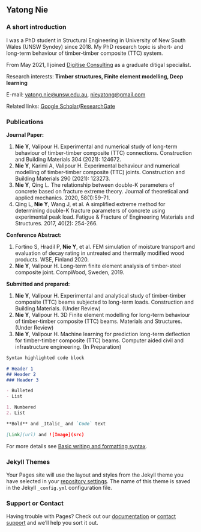 ## Yatong Nie


### A short introduction

I was a PhD student in Structural Engineering in University of New South Wales (UNSW Syndey) since 2018. My PhD research topic is short- and long-term behaviour of timber-timber composite (TTC) system. 

From May 2021, I joined [Digitise Consulting](https://digitiseconsulting.com/) as a graduate ditigal specialist.

Research interests: **Timber structures, Finite element modelling, Deep learning**

E-mail: yatong.nie@unsw.edu.au, nieyatong@gmail.com

Related links: [Google Scholar](https://scholar.google.com/citations?hl=zh-CN&user=39jWzgIAAAAJ)/[ResearchGate](https://www.researchgate.net/profile/Yatong-Nie-2)


### Publications
**Journal Paper:**
1.	**Nie Y**, Valipour H. Experimental and numerical study of long-term behaviour of timber-timber composite (TTC) connections. Construction and Building Materials 304 (2021): 124672.
2.	**Nie Y**, Karimi A, Valipour H. Experimental behaviour and numerical modelling of timber-timber composite (TTC) joints. Construction and Building Materials 290 (2021): 123273.
3.	**Nie Y**, Qing L. The relationship between double-K parameters of concrete based on fracture extreme theory. Journal of theoretical and applied mechanics. 2020, 58(1):59–71.
4.	Qing L, **Nie Y**, Wang J, et al. A simplified extreme method for determining double-K fracture parameters of concrete using experimental peak load. Fatigue & Fracture of Engineering Materials and Structures. 2017, 40(2): 254-266.  

**Conference Abstract:**
1.	Fortino S, Hradil P, **Nie Y**, et al. FEM simulation of moisture transport and evaluation of decay rating in untreated and thermally modified wood products. WSE, Finland 2020.
2.	**Nie Y**, Valipour H. Long-term finite element analysis of timber-steel composite joint. CompWood, Sweden, 2019.  

**Submitted and prepared:**  
1.	**Nie Y**, Valipour H. Experimental and analytical study of timber-timber composite (TTC) beams subjected to long-term loads. Construction and Building Materials. (Under Review)
2.	**Nie Y**, Valipour H. 3D Finite element modelling for long-term behaviour of timber-timber composite (TTC) beams. Materials and Structures. (Under Review)
3.	**Nie Y**, Valipour H. Machine learning for prediction long-term deflection for timber-timber composite (TTC) beams. Computer aided civil and infrastructure engineering. (In Preparation)



```markdown
Syntax highlighted code block

# Header 1
## Header 2
### Header 3

- Bulleted
- List

1. Numbered
2. List

**Bold** and _Italic_ and `Code` text

[Link](url) and ![Image](src)
```
 
For more details see [Basic writing and formatting syntax](https://docs.github.com/en/github/writing-on-github/getting-started-with-writing-and-formatting-on-github/basic-writing-and-formatting-syntax).

### Jekyll Themes

Your Pages site will use the layout and styles from the Jekyll theme you have selected in your [repository settings](https://github.com/Emma-nie/yatongnie.github.io/settings/pages). The name of this theme is saved in the Jekyll `_config.yml` configuration file.

### Support or Contact

Having trouble with Pages? Check out our [documentation](https://docs.github.com/categories/github-pages-basics/) or [contact support](https://support.github.com/contact) and we’ll help you sort it out.
